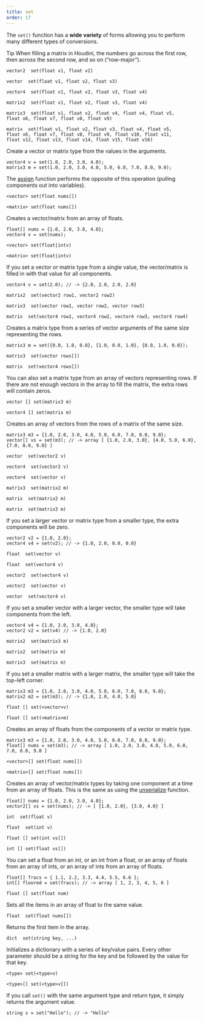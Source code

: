 ```yaml
---
title: set
order: 17
---
```

The `set()` function has a **wide variety** of forms allowing you to perform many different types of conversions.

Tip
When filling a matrix in Houdini, the numbers go across the first row, then across the second row, and so on (“row-major”).

`vector2  set(float v1, float v2)`

`vector  set(float v1, float v2, float v3)`

`vector4  set(float v1, float v2, float v3, float v4)`

`matrix2  set(float v1, float v2, float v3, float v4)`

`matrix3  set(float v1, float v2, float v4, float v4, float v5, float v6, float v7, float v8, float v9)`

`matrix  set(float v1, float v2, float v3, float v4, float v5, float v6, float v7, float v8, float v9, float v10, float v11, float v12, float v13, float v14, float v15, float v16)`

Create a vector or matrix type from the values in the arguments.

```vex
vector4 v = set(1.0, 2.0, 3.0, 4.0);
matrix3 m = set(1.0, 2.0, 3.0, 4.0, 5.0, 6.0, 7.0, 8.0, 9.0);

```

The [assign](/en/houdini-vex/utility/assign "An efficient way of extracting the components of a vector or matrix into float variables.") function performs the opposite of this operation (pulling components out into variables).

`<vector> set(float nums[])`

`<matrix> set(float nums[])`

Creates a vector/matrix from an array of floats.

```vex
float[] nums = {1.0, 2.0, 3.0, 4.0};
vector4 v = set(nums);

```

`<vector> set(float|intv)`

`<matrix> set(float|intv)`

If you set a vector or matrix type from a single value, the vector/matrix is filled in with that value for all components.

```vex
vector4 v = set(2.0); // -> {2.0, 2.0, 2.0, 2.0}

```

`matrix2  set(vector2 row1, vector2 row2)`

`matrix3  set(vector row1, vector row2, vector row3)`

`matrix  set(vector4 row1, vector4 row2, vector4 row3, vector4 row4)`

Creates a matrix type from a series of vector arguments of the same size representing the rows.

```vex
matrix3 m = set({0.0, 1.0, 0.0}, {1.0, 0.0, 1.0}, {0.0, 1.0, 0.0});

```

`matrix3  set(vector rows[])`

`matrix  set(vector4 rows[])`

You can also set a matrix type from an array of vectors representing rows. If there are not enough vectors in the array to fill the matrix, the extra rows will contain zeros.

`vector [] set(matrix3 m)`

`vector4 [] set(matrix m)`

Creates an array of vectors from the rows of a matrix of the same size.

```vex
matrix3 m3 = {1.0, 2.0, 3.0, 4.0, 5.0, 6.0, 7.0, 8.0, 9.0};
vector[] vs = set(m3); // -> array [ {1.0, 2.0, 3.0}, {4.0, 5.0, 6.0}, {7.0, 8.0, 9.0} ]

```

`vector  set(vector2 v)`

`vector4  set(vector2 v)`

`vector4  set(vector v)`

`matrix3  set(matrix2 m)`

`matrix  set(matrix2 m)`

`matrix  set(matrix3 m)`

If you set a larger vector or matrix type from a smaller type, the extra components will be zero.

```vex
vector2 v2 = {1.0, 2.0};
vector4 v4 = set(v2); // -> {1.0, 2.0, 0.0, 0.0}

```

`float  set(vector v)`

`float  set(vector4 v)`

`vector2  set(vector4 v)`

`vector2  set(vector v)`

`vector  set(vector4 v)`

If you set a smaller vector with a larger vector, the smaller type will take components from the left.

```vex
vector4 v4 = {1.0, 2.0, 3.0, 4.0};
vector2 v2 = set(v4) // -> {1.0, 2.0}

```

`matrix2  set(matrix3 m)`

`matrix2  set(matrix m)`

`matrix3  set(matrix m)`

If you set a smaller matrix with a larger matrix, the smaller type will take the top-left corner.

```vex
matrix3 m3 = {1.0, 2.0, 3.0, 4.0, 5.0, 6.0, 7.0, 8.0, 9.0};
matrix2 m2 = set(m3); // -> {1.0, 2.0, 4.0, 5.0}

```

`float [] set(<vector>v)`

`float [] set(<matrix>m)`

Creates an array of floats from the components of a vector or matrix type.

```vex
matrix3 m3 = {1.0, 2.0, 3.0, 4.0, 5.0, 6.0, 7.0, 8.0, 9.0};
float[] nums = set(m3); // -> array [ 1.0, 2.0, 3.0, 4.0, 5.0, 6.0, 7.0, 8.0, 9.0 ]

```

`<vector>[] set(float nums[])`

`<matrix>[] set(float nums[])`

Creates an array of vector/matrix types by taking one component at a time from an array of floats. This is the same as using the [unserialize](/en/houdini-vex/conversion/unserialize "Turns a flat array of floats into an array of vectors or matrices.") function.

```vex
float[] nums = {1.0, 2.0, 3.0, 4.0};
vector2[] vs = set(nums); // -> [ {1.0, 2.0}, {3.0, 4.0} ]

```

`int  set(float v)`

`float  set(int v)`

`float [] set(int vs[])`

`int [] set(float vs[])`

You can set a float from an int, or an int from a float, or an array of floats from an array of ints, or an array of ints from an array of floats.

```vex
float[] fracs = { 1.1, 2.2, 3.3, 4.4, 5.5, 6.6 };
int[] floored = set(fracs); // -> array [ 1, 2, 3, 4, 5, 6 ]

```

`float [] set(float num)`

Sets all the items in an array of float to the same value.

`float  set(float nums[])`

Returns the first item in the array.

`dict  set(string key, ...)`

Initializes a dictionary with a series of key/value pairs. Every other parameter should
be a string for the key and be followed by the value for that key.

`<type> set(<type>v)`

`<type>[] set(<type>v[])`

If you call `set()` with the same argument type and return type, it simply returns the argument value.

```vex
string s = set("Hello"); // -> "Hello"

```
